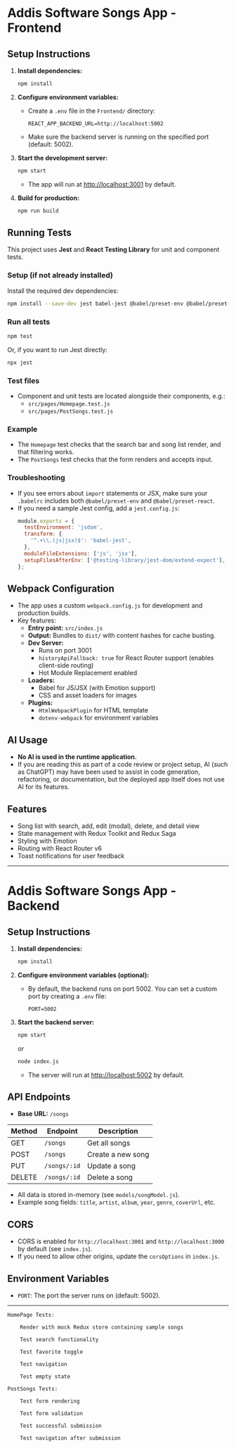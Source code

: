 # Addis Software Songs App - Frontend

## Setup Instructions

1. **Install dependencies:**
   ```bash
   npm install
   ```

2. **Configure environment variables:**
   - Create a `.env` file in the `Frontend/` directory:
     ```env
     REACT_APP_BACKEND_URL=http://localhost:5002
     ```
   - Make sure the backend server is running on the specified port (default: 5002).

3. **Start the development server:**
   ```bash
   npm start
   ```
   - The app will run at [http://localhost:3001](http://localhost:3001) by default.

4. **Build for production:**
   ```bash
   npm run build
   ```

## Running Tests

This project uses **Jest** and **React Testing Library** for unit and component tests.

### Setup (if not already installed)

Install the required dev dependencies:
```bash
npm install --save-dev jest babel-jest @babel/preset-env @babel/preset-react @testing-library/react @testing-library/jest-dom
```

### Run all tests
```bash
npm test
```
Or, if you want to run Jest directly:
```bash
npx jest
```

### Test files
- Component and unit tests are located alongside their components, e.g.:
  - `src/pages/Homepage.test.js`
  - `src/pages/PostSongs.test.js`

### Example
- The `Homepage` test checks that the search bar and song list render, and that filtering works.
- The `PostSongs` test checks that the form renders and accepts input.

### Troubleshooting
- If you see errors about `import` statements or JSX, make sure your `.babelrc` includes both `@babel/preset-env` and `@babel/preset-react`.
- If you need a sample Jest config, add a `jest.config.js`:
  ```js
  module.exports = {
    testEnvironment: 'jsdom',
    transform: {
      '^.+\\.(js|jsx)$': 'babel-jest',
    },
    moduleFileExtensions: ['js', 'jsx'],
    setupFilesAfterEnv: ['@testing-library/jest-dom/extend-expect'],
  };
  ```

## Webpack Configuration
- The app uses a custom `webpack.config.js` for development and production builds.
- Key features:
  - **Entry point:** `src/index.js`
  - **Output:** Bundles to `dist/` with content hashes for cache busting.
  - **Dev Server:**
    - Runs on port 3001
    - `historyApiFallback: true` for React Router support (enables client-side routing)
    - Hot Module Replacement enabled
  - **Loaders:**
    - Babel for JS/JSX (with Emotion support)
    - CSS and asset loaders for images
  - **Plugins:**
    - `HtmlWebpackPlugin` for HTML template
    - `dotenv-webpack` for environment variables

## AI Usage
- **No AI is used in the runtime application.**
- If you are reading this as part of a code review or project setup, AI (such as ChatGPT) may have been used to assist in code generation, refactoring, or documentation, but the deployed app itself does not use AI for its features.

## Features
- Song list with search, add, edit (modal), delete, and detail view
- State management with Redux Toolkit and Redux Saga
- Styling with Emotion
- Routing with React Router v6
- Toast notifications for user feedback

---

# Addis Software Songs App - Backend

## Setup Instructions

1. **Install dependencies:**
   ```bash
   npm install
   ```

2. **Configure environment variables (optional):**
   - By default, the backend runs on port 5002. You can set a custom port by creating a `.env` file:
     ```env
     PORT=5002
     ```

3. **Start the backend server:**
   ```bash
   npm start
   ```
   or
   ```bash
   node index.js
   ```
   - The server will run at [http://localhost:5002](http://localhost:5002) by default.

## API Endpoints

- **Base URL:** `/songs`

| Method | Endpoint         | Description           |
|--------|------------------|----------------------|
| GET    | `/songs`         | Get all songs        |
| POST   | `/songs`         | Create a new song    |
| PUT    | `/songs/:id`     | Update a song        |
| DELETE | `/songs/:id`     | Delete a song        |

- All data is stored in-memory (see `models/songModel.js`).
- Example song fields: `title`, `artist`, `album`, `year`, `genre`, `coverUrl`, etc.

## CORS
- CORS is enabled for `http://localhost:3001` and `http://localhost:3000` by default (see `index.js`).
- If you need to allow other origins, update the `corsOptions` in `index.js`.

## Environment Variables
- `PORT`: The port the server runs on (default: 5002).

---
    HomePage Tests:

        Render with mock Redux store containing sample songs

        Test search functionality

        Test favorite toggle

        Test navigation

        Test empty state

    PostSongs Tests:

        Test form rendering

        Test form validation

        Test successful submission

        Test navigation after submission